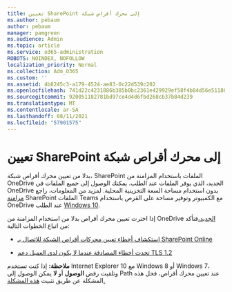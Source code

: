 ```yaml
---
title: تعيين SharePoint إلى محرك أقراص شبكة
ms.author: pebaum
author: pebaum
manager: pamgreen
ms.audience: Admin
ms.topic: article
ms.service: o365-administration
ROBOTS: NOINDEX, NOFOLLOW
localization_priority: Normal
ms.collection: Adm_O365
ms.custom: ''
ms.assetid: 4b8245c3-a179-4524-ae83-0c22d539c202
ms.openlocfilehash: 741d22c4231886b385b0bc2361e429929ef58f4b84d56e51186f129fc5d07921
ms.sourcegitcommit: 920051182781bd97ce4d4d6fbd268cb37b84d239
ms.translationtype: MT
ms.contentlocale: ar-SA
ms.lasthandoff: 08/11/2021
ms.locfileid: "57901575"
---
```

# <a name="map-a-sharepoint-library-to-a-network-drive"></a>تعيين SharePoint إلى محرك أقراص شبكة

بدلا من تعيين محرك أقراص شبكة، SharePoint الملفات باستخدام المزامنة من OneDrive الجديد، الذي يوفر الملفات عند الطلب. يمكنك الوصول إلى جميع الملفات في OneDrive بدون استخدام مساحة السعة التخزينية المحلية. لمزيد من المعلومات، راجع [مزامنة](https://support.microsoft.com/office/sync-sharepoint-and-teams-files-with-your-computer-6de9ede8-5b6e-4503-80b2-6190f3354a88) SharePoint الملفات Teams مع الكمبيوتر وتوفير مساحة على القرص باستخدام OneDrive عند الطلب [Windows 10](https://support.microsoft.com/office/save-disk-space-with-onedrive-files-on-demand-for-windows-10-0e6860d3-d9f3-4971-b321-7092438fb38e).

إذا اخترت تعيين محرك أقراص بدلا من استخدام المزامنة من OneDrive [الجديد،](https://support.microsoft.com/office/sync-sharepoint-and-teams-files-with-your-computer-6de9ede8-5b6e-4503-80b2-6190f3354a88)فتأكد من اتباع الخطوات التالية:

- [استكشاف أخطاء تعيين محركات أقراص الشبكة للاتصال بـ SharePoint Online](https://docs.microsoft.com/sharepoint/support/administration/troubleshoot-mapped-network-drives)

- [تحدث أخطاء المصادقة عندما لا يكون لدى العميل دعم TLS 1.2](https://docs.microsoft.com/sharepoint/troubleshoot/administration/authentication-errors-tls12-support#network-drive-mapped-to-a-sharepoint-library)  

**ملاحظة:** إذا كنت تستخدم Internet Explorer 10 مع Windows 8 أو Windows 7، وتلقيت رفض **الوصول** أو **لا** يمكن الوصول إلى Path عند تعيين محرك أقراص، فحل هذه المشكلة عن طريق تثبيت [هذه المشكلة.](https://support.microsoft.com/topic/error-when-you-open-a-sharepoint-document-library-in-windows-explorer-or-map-a-network-drive-to-the-library-after-you-install-internet-explorer-10-96e640ba-059f-9b09-bb91-2a0319ee8b1d)